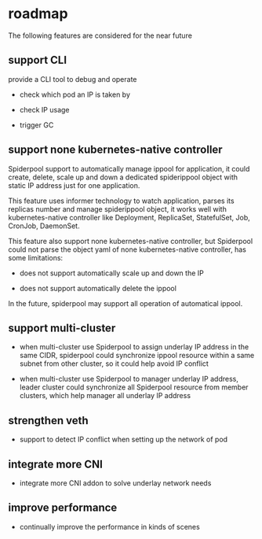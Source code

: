 # roadmap

The following features are considered for the near future

## support CLI 

provide a CLI tool to debug and operate

* check which pod an IP is taken by 

* check IP usage

* trigger GC 

## support none kubernetes-native controller

Spiderpool support to automatically manage ippool for application, it could create, delete, scale up and down a dedicated spiderippool object with static IP address just for one application.

This feature uses informer technology to watch application, parses its replicas number and manage spiderippool object, it works well with kubernetes-native controller like Deployment, ReplicaSet, StatefulSet, Job, CronJob, DaemonSet.

This feature also support none kubernetes-native controller, but Spiderpool could not parse the object yaml of none kubernetes-native controller, has some limitations: 

* does not support automatically scale up and down the IP

* does not support automatically delete the ippool

In the future, spiderpool may support all operation of automatical ippool.

## support multi-cluster 

* when multi-cluster use Spiderpool to assign underlay IP address in the same CIDR, spiderpool could 
    synchronize ippool resource within a same subnet from other cluster, so it could help avoid IP conflict 

* when multi-cluster use Spiderpool to manager underlay IP address, leader cluster could
    synchronize all Spiderpool resource from member clusters, which help manager all underlay IP address

## strengthen veth

* support to detect IP conflict when setting up the network of pod 

## integrate more CNI 

* integrate more CNI addon to solve underlay network needs 

## improve performance  

* continually improve the performance in kinds of scenes

